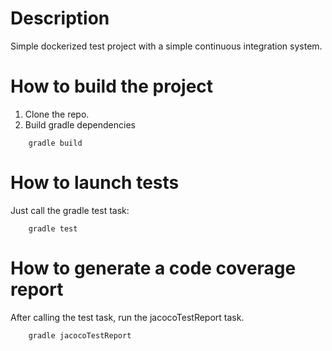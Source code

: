 # Description

Simple dockerized test project with a simple continuous integration system.

# How to build the project

1. Clone the repo.
2. Build gradle dependencies

```
    gradle build
```

# How to launch tests

Just call the gradle test task:
```
    gradle test
```

# How to generate a code coverage report

After calling the test task, run the jacocoTestReport task.

```
    gradle jacocoTestReport
```
